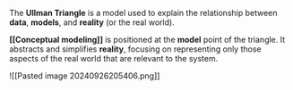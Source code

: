 The **Ullman Triangle** is a model used to explain the relationship between **data**, **models**, and **reality** (or the real world).

**[[Conceptual modeling]]** is positioned at the **model** point of the triangle. It abstracts and simplifies **reality**, focusing on representing only those aspects of the real world that are relevant to the system.

![[Pasted image 20240926205406.png]]

